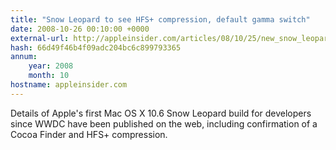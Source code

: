 ```yaml
---
title: "Snow Leopard to see HFS+ compression, default gamma switch"
date: 2008-10-26 00:10:00 +0000
external-url: http://appleinsider.com/articles/08/10/25/new_snow_leopard_seed_leak_confirms_cocoa_finder_more
hash: 66d49f46b4f09adc204bc6c899793365
annum:
    year: 2008
    month: 10
hostname: appleinsider.com
---
```


Details of Apple's first Mac OS X 10.6 Snow Leopard build for developers since WWDC have been published on the web, including confirmation of a Cocoa Finder and HFS+ compression.
